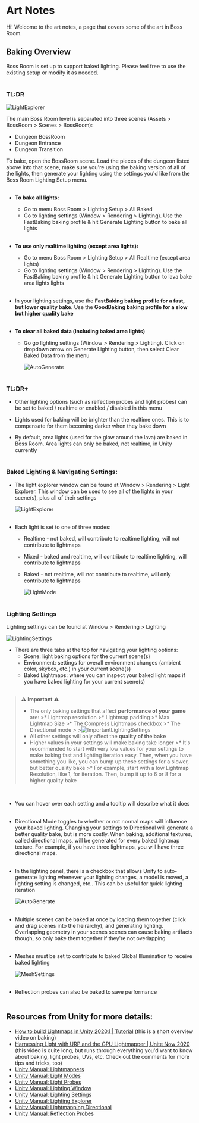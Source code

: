 
# **Art Notes**

Hi! Welcome to the art notes, a page that covers some of the art in Boss Room.

## **Baking Overview**

Boss Room is set up to support baked lighting. Please feel free to use the existing setup or modify it as needed. <br /><br />

### **TL:DR**

![LightExplorer](Images/BossRoomMenu.png)

The main Boss Room level is separated into three scenes (Assets > BossRoom > Scenes > BossRoom):
  * Dungeon BossRoom
  * Dungeon Entrance
  * Dungeon Transition

To bake, open the BossRoom scene. Load the pieces of the dungeon listed above into that scene, make sure you're using the baking version of all of the lights, then generate your lighting using the settings you'd like from the Boss Room Lighting Setup menu. <br /><br />

* **To bake all lights:**
  * Go to menu Boss Room > Lighting Setup > All Baked
  * Go to lighting settings (Window > Rendering > Lighting). Use the FastBaking baking profile & hit Generate Lighting button to bake all lights<br /><br />

* **To use only realtime lighting (except area lights):**
  * Go to menu Boss Room > Lighting Setup > All Realtime (except area lights)
  * Go to lighting settings (Window > Rendering > Lighting). Use the FastBaking baking profile & hit Generate Lighting button to lava bake area lights lights<br /><br />

* In your lighting settings, use the **FastBaking baking profile for a fast, but lower quality bake**. Use the **GoodBaking baking profile for a slow but higher quality bake** <br /><br />

* **To clear all baked data (including baked area lights)**
  * Go go lighting settings (Window > Rendering > Lighting). Click on dropdown arrow on Generate Lighting button, then select Clear Baked Data from the menu

    ![AutoGenerate](Images/ClearBakingData.png) <br /><br />

### **TL:DR+**
* Other lighting options (such as relfection probes and light probes) can be set to baked / realtime or enabled / disabled in this menu

* Lights used for baking will be brighter than the realtime ones. This is to compensate for them becoming darker when they bake down

* By default, area lights (used for the glow around the lava) are baked in Boss Room. Area lights can only be baked, not realtime, in Unity currently <br /><br />

### **Baked Lighting & Navigating Settings:**
* The light explorer window can be found at Window > Rendering > Light Explorer. This window can be used to see all of the lights in your scene(s), plus all of their settings <br />

    ![LightExplorer](Images/LightExplorer.png) <br /><br />

* Each light is set to one of three modes: 
  
  * Realtime - not baked, will contribute to realtime lighting, will not contribute to lightmaps
  * Mixed - baked and realtime, will contribute to realtime lighting, will contribute to lightmaps
  * Baked - not realtime, will not contribute to realtime, will only contribute to lightmaps
  
    ![LightMode](Images/LightMode.png) <br /><br />

### **Lighting Settings**

Lighting settings can be found at Window > Rendering > Lighting

![LightingSettings](Images/LightingPanel.png)

* There are three tabs at the top for navigating your lighting options:
  * Scene: light baking options for the current scene(s)
  * Environment: settings for overall environment changes (ambient color, skybox, etc.) in your current scene(s)
  * Baked Lightmaps: where you can inspect your baked light maps if you have baked lighting for your current scene(s) <br /><br />
  
> **⚠ Important ⚠**
  >* The only baking settings that affect **performance of your game** are:
    >* Lightmap resolution
    >* Lightmap padding
    >* Max Lightmap Size
    >* The Compress Lightmaps checkbox
    >* The Directional mode 
    >
        >![ImportantLightingSettings](Images/ImportantLightingSettings.png)
  >* All other settings will only affect the **quality of the bake** 
  >* Higher values in your settings will make baking take longer
    >* It's recommended to start with very low values for your settings to make baking fast and lighting iteration easy. Then, when you have something you like, you can bump up these settings for a slower, but better quality bake 
    >* For example, start with a low Lightmap Resolution, like 1, for iteration. Then, bump it up to 6 or 8 for a higher quality bake 

 <br />       
    
* You can hover over each setting and a tooltip will describe what it does <br /><br />

* Directional Mode toggles to whether or not normal maps will influence your baked lighting. Changing your settings to Directional will generate a better quality bake, but is more costly. When baking, additional textures, called directional maps, will be generated for every baked lightmap texture. For example, if you have three lightmaps, you will have three directional maps.  <br /><br />

* In the lighting panel, there is a checkbox that allows Unity to auto-generate lighting whenever your lighting changes, a model is moved, a lighting setting is changed, etc.. This can be useful for quick lighting iteration
 
  ![AutoGenerate](Images/AutoGenerateLighting.png) <br /><br />

* Multiple scenes can be baked at once by loading them together (click and drag scenes into the heirarchy), and generating lighting. Overlapping geometry in your scenes scenes can cause baking artifacts though, so only bake them together if they're not overlapping <br /><br />

* Meshes must be set to contribute to baked Global Illumination to receive baked lighting 
  
  ![MeshSettings](Images/MeshSettings.png) <br /><br />

* Reflection probes can also be baked to save performance <br /><br />




## **Resources from Unity for more details:**
  * [How to build Lightmaps in Unity 2020.1 | Tutorial](https://youtu.be/KJ4fl-KBDR8) (this is a short overview video on baking)
  * [Harnessing Light with URP and the GPU Lightmapper | Unite Now 2020](https://youtu.be/hMnetI4-dNY) (this video is quite long, but runs through everything you'd want to know about baking, light probes, UVs, etc. Check out the comments for more tips and tricks, too)
  * [Unity Manual: Lightmappers](https://docs.unity3d.com/Manual/Lightmappers.html)
  * [Unity Manual: Light Modes](https://docs.unity3d.com/Manual/LightModes.html)
  * [Unity Manual: Light Probes](https://docs.unity3d.com/Manual/LightProbes.html)
  * [Unity Manual: Lighting Window](https://docs.unity3d.com/Manual/lighting-window.html)
  * [Unity Manual: Lighting Settings](https://docs.unity3d.com/Manual/class-LightingSettings.html)
  * [Unity Manual: Lighting Explorer](https://docs.unity3d.com/Manual/LightingExplorer.html)
  * [Unity Manual: Lightmapping Directional](https://docs.unity3d.com/Manual/LightmappingDirectional.html)
  * [Unity Manual: Reflection Probes](https://docs.unity3d.com/Manual/class-ReflectionProbe.html)